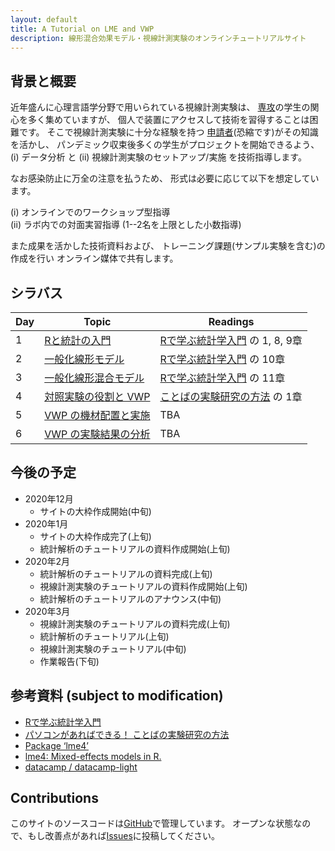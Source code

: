 ```yaml
---
layout: default
title: A Tutorial on LME and VWP
description: 線形混合効果モデル・視線計測実験のオンラインチュートリアルサイト
---
```


## 背景と概要

近年盛んに⼼理⾔語学分野で⽤いられている視線計測実験は、
[専攻](http://gamp.c.u-tokyo.ac.jp/)の学⽣の関⼼を多く集めていますが、
個⼈で装置にアクセスして技術を習得することは困難です。
そこで視線計測実験に⼗分な経験を持つ
[申請者](https://github.com/kishiyamat)(恐縮です)がその知識を活かし、
パンデミック収束後多くの学⽣がプロジェクトを開始できるよう、
(i) データ分析 と
(ii) 視線計測実験のセットアップ/実施
を技術指導します。

なお感染防⽌に万全の注意を払うため、
形式は必要に応じて以下を想定しています。

(i) オンラインでのワークショップ型指導  
(ii) ラボ内での対⾯実習指導 (1--2名を上限とした⼩数指導)

また成果を活かした技術資料および、
トレーニング課題(サンプル実験を含む)の作成を⾏い
オンライン媒体で共有します。

<!--
150,000で50,000で4週と考えると12週分のコマになる。
1. 授業をする　
1. 動画として残す
1. ハンズオンは code camp
-->

## シラバス

| Day  | Topic                          | Readings                                  |
|------|--------------------------------|-------------------------------------------|
| 1    | [Rと統計の入門       ][day-1] | [Rで学ぶ統計学入門][yellow] の 1, 8, 9章 |
| 2    | [一般化線形モデル    ][day-2] | [Rで学ぶ統計学入門][yellow] の 10章       |
| 3    | [一般化線形混合モデル][day-3] | [Rで学ぶ統計学入門][yellow] の 11章       |
| 4    | [対照実験の役割と VWP][day-4] | [ことばの実験研究の方法][nakatani] の 1章 |
| 5    | [VWP の機材配置と実施][day-5] | TBA                                       |
| 6    | [VWP の実験結果の分析][day-1] | TBA                                       |

[yellow]: http://www.tkd-pbl.com/book/b279683.html
[nakatani]: http://www.hituzi.co.jp/hituzibooks/ISBN978-4-89476-964-9.htm
[day-1]: ./1.html
[day-2]: ./2.html
[day-3]: ./3.html
[day-4]: ./4.html
[day-5]: ./5.html
[day-6]: ./6.html

## 今後の予定

* 2020年12月
  * サイトの大枠作成開始(中旬)
* 2020年1月
  * サイトの大枠作成完了(上旬)
  * 統計解析のチュートリアルの資料作成開始(上旬)
* 2020年2月
  * 統計解析のチュートリアルの資料完成(上旬)
  * 視線計測実験のチュートリアルの資料作成開始(上旬)
  * 統計解析のチュートリアルのアナウンス(中旬)
* 2020年3月
  * 視線計測実験のチュートリアルの資料完成(上旬)
  * 統計解析のチュートリアル(上旬)
  * 視線計測実験のチュートリアル(中旬)
  * 作業報告(下旬)

## 参考資料 (subject to modification)

- [Rで学ぶ統計学入門](http://www.tkd-pbl.com/book/b279683.html)
- [パソコンがあればできる！ ことばの実験研究の方法](http://www.hituzi.co.jp/hituzibooks/ISBN978-4-89476-964-9.htm)
- [Package ‘lme4’](https://cran.r-project.org/web/packages/lme4/lme4.pdf)
- [lme4: Mixed-effects models in R.](https://www.r-project.org/nosvn/pandoc/lme4.html)
- [datacamp / datacamp-light](https://github.com/datacamp/datacamp-light)


## Contributions

このサイトのソースコードは[GitHub][home]で管理しています。
オープンな状態なので、もし改善点があれば[Issues][issues]に投稿してください。

[home]: https://github.com/kishiyamat/tutorial-lme-vwp/tree/gh-pages
[issues]: https://github.com/kishiyamat/tutorial-lme-vwp/issues

<!---
### Misc.

Your Pages site will use the layout and styles from the Jekyll theme you have selected in your [repository settings](https://github.com/kishiyamat/tutorial-lme-vwp/settings). The name of this theme is saved in the Jekyll `_config.yml` configuration file.

### Support or Contact

Having trouble with Pages? Check out our [documentation](https://docs.github.com/categories/github-pages-basics/) or [contact support](https://github.com/contact) and we’ll help you sort it out.
-->
